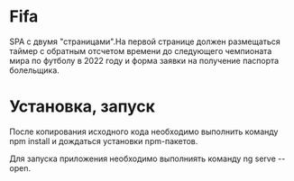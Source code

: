 # Fifa

SPA с двумя "страницами".На первой странице должен размещаться таймер с обратным отcчетом времени до следующего чемпионата мира по футболу в 2022 году и форма заявки на получение паспорта болельщика.

# Установка, запуск

После копирования исходного кода необходимо выполнить команду npm install и дождаться установки npm-пакетов.

Для запуска приложения необходимо выполниять команду ng serve --open.